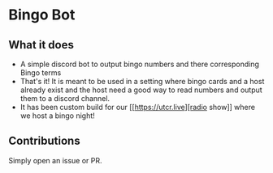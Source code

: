 # Bingo Bot

## What it does
 - A simple discord bot to output bingo numbers and there corresponding Bingo terms
 - That's it! It is meant to be used in a setting where bingo cards and a host already exist and the host need a good way to read numbers and output them to a discord channel. 
 - It has been custom build for our [[https://utcr.live][radio show]] where we host a bingo night!
## Contributions
Simply open an issue or PR. 
